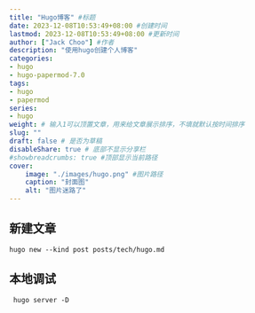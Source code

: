 ```yaml
---
title: "Hugo博客" #标题
date: 2023-12-08T10:53:49+08:00 #创建时间
lastmod: 2023-12-08T10:53:49+08:00 #更新时间
author: ["Jack Choo"] #作者
description: "使用hugo创建个人博客"
categories: 
- hugo
- hugo-papermod-7.0
tags: 
- hugo
- papermod
series: 
- hugo
weight: # 输入1可以顶置文章，用来给文章展示排序，不填就默认按时间排序
slug: ""
draft: false # 是否为草稿
disableShare: true # 底部不显示分享栏
#showbreadcrumbs: true #顶部显示当前路径
cover:
    image: "./images/hugo.png" #图片路径
    caption: "封面图"
    alt: "图片迷路了"
---
```

## 新建文章
~~~
hugo new --kind post posts/tech/hugo.md
~~~
## 本地调试
~~~
 hugo server -D
~~~